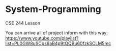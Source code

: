 # System-Programming
CSE  244 Lesson

You can arrive all of project inform with this way;
https://www.youtube.com/playlist?list=PL0GW8uSCps6aB4p9tQQBu60fzkSCLM5mc 
